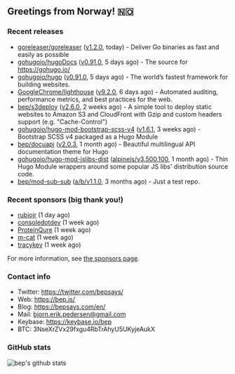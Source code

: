 ## Greetings from Norway! 🇳🇴

### Recent releases
- [goreleaser/goreleaser](https://github.com/goreleaser/goreleaser) ([v1.2.0](https://github.com/goreleaser/goreleaser/releases/tag/v1.2.0), today) - Deliver Go binaries as fast and easily as possible
- [gohugoio/hugoDocs](https://github.com/gohugoio/hugoDocs) ([v0.91.0](https://github.com/gohugoio/hugoDocs/releases/tag/v0.91.0), 5 days ago) - The source for https://gohugo.io/
- [gohugoio/hugo](https://github.com/gohugoio/hugo) ([v0.91.0](https://github.com/gohugoio/hugo/releases/tag/v0.91.0), 5 days ago) - The world’s fastest framework for building websites.
- [GoogleChrome/lighthouse](https://github.com/GoogleChrome/lighthouse) ([v9.2.0](https://github.com/GoogleChrome/lighthouse/releases/tag/v9.2.0), 6 days ago) - Automated auditing, performance metrics, and best practices for the web.
- [bep/s3deploy](https://github.com/bep/s3deploy) ([v2.6.0](https://github.com/bep/s3deploy/releases/tag/v2.6.0), 2 weeks ago) - A simple tool to deploy static websites to Amazon S3 and CloudFront with Gzip and custom headers support (e.g. &#34;Cache-Control&#34;)
- [gohugoio/hugo-mod-bootstrap-scss-v4](https://github.com/gohugoio/hugo-mod-bootstrap-scss-v4) ([v1.6.1](https://github.com/gohugoio/hugo-mod-bootstrap-scss-v4/releases/tag/v1.6.1), 3 weeks ago) - Bootstrap SCSS v4 packaged as a Hugo Module
- [bep/docuapi](https://github.com/bep/docuapi) ([v2.0.3](https://github.com/bep/docuapi/releases/tag/v2.0.3), 1 month ago) - Beautiful multilingual API documentation theme for Hugo
- [gohugoio/hugo-mod-jslibs-dist](https://github.com/gohugoio/hugo-mod-jslibs-dist) ([alpinejs/v3.500.100](https://github.com/gohugoio/hugo-mod-jslibs-dist/releases/tag/alpinejs%2Fv3.500.100), 1 month ago) - Thin Hugo Module wrappers around some popular JS libs&#39; distribution source code.
- [bep/mod-sub-sub](https://github.com/bep/mod-sub-sub) ([a/b/v1.1.0](https://github.com/bep/mod-sub-sub/releases/tag/a%2Fb%2Fv1.1.0), 3 months ago) - Just a test repo.


### Recent sponsors (big thank you!)

- [rubiojr](https://github.com/rubiojr) (1 day ago)
- [consoledotdev](https://github.com/consoledotdev) (1 week ago)
- [ProteinQure](https://github.com/ProteinQure) (1 week ago)
- [m-cat](https://github.com/m-cat) (1 week ago)
- [tracykev](https://github.com/tracykev) (1 week ago)

For more information, see [the sponsors page](https://github.com/sponsors/bep/).

### Contact info
- Twitter: https://twitter.com/bepsays/
- Web: https://bep.is/
- Blog: https://bepsays.com/en/
- Mail: bjorn.erik.pedersen@gmail.com
- Keybase: https://keybase.io/bep
- BTC: 3NseXrZVx29fxgu4RbTrAhyU5UKyjeAukX


### GitHub stats
![bep's github stats](https://github-readme-stats.vercel.app/api?username=bep&count_private=true&hide_title=true)

